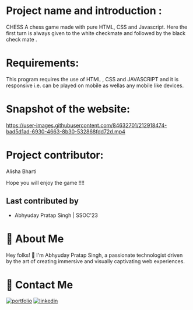 # Project name and introduction :
CHESS
A chess game made with pure HTML, CSS and Javascript. Here the first turn is always given to the white checkmate and followed by the black check mate .

# Requirements:
This program requires the use of  HTML , CSS and  JAVASCRIPT and it is responsive i.e. can be played on mobile as wellas any mobile like devices.

# Snapshot of the website:
https://user-images.githubusercontent.com/84632701/212918474-bad5d1ad-6930-4663-8b30-532868fdd72d.mp4

# Project contributor:
Alisha Bharti

Hope you will enjoy the game  !!!!

## Last contributed by 
- Abhyuday Pratap Singh | SSOC'23
# 🚀 About Me
Hey folks! 👋 I'm Abhyuday Pratap Singh, a passionate technologist driven by the art of creating immersive and visually captivating web experiences. 


# 🔗 Contact Me
[![portfolio](https://img.shields.io/badge/my_portfolio-000?style=for-the-badge&logo=ko-fi&logoColor=white)](https://linktr.ee/abhyuday12)
[![linkedin](https://img.shields.io/badge/linkedin-0A66C2?style=for-the-badge&logo=linkedin&logoColor=white)](https://www.linkedin.com/in/abhyuday12/)

